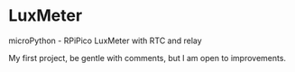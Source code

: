 # LuxMeter
microPython - RPiPico LuxMeter with RTC and relay

My first project, be gentle with comments, but I am open to improvements.
